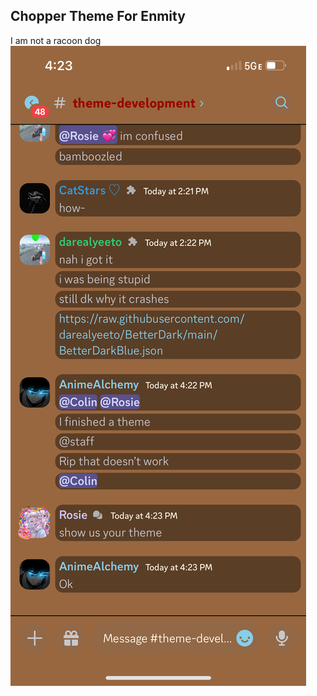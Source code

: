 ## Chopper Theme For Enmity ##

I am not a racoon dog
![ChopperTheme](https://raw.githubusercontent.com/Mastewaterwolfgamer/ChopperTheme/main/IMG_1315.png)
